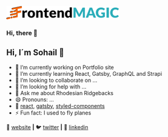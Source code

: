 ![](images/frontend_magic.png)
### Hi, there 👋
## Hi, I´m Sohail 👋


- 🔭 I’m currently working on Portfolio site
- 🌱 I’m currently learning React, Gatsby, GraphQL and Strapi
- 👯 I’m looking to collaborate on ...
- 🤔 I’m looking for help with ...
- 💬 Ask me about Rhodesian Ridgebacks
- 😄 Pronouns: ...
- 💜 [react][react], [gatsby][gatsby], [styled-components][styled]
- ⚡ Fun fact: I used to fly planes


🏡 [website][website] **|** 
🐦 [twitter][twitter] **|** 
👔 [linkedin][linkedin]

[react]: http://reactjs.org
[gatsby]: https://gatsbyjs.org
[styled]: https://styled-components.com
[website]: https://under-construction.com
[twitter]: https://twitter.com/RajaHasware
[linkedin]: https://linkedin.com/in/sohail-hasware
